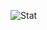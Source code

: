 ![Stat](https://github-readme-stats.vercel.app/api?username=Captaincheq&count_private=true&show_icons=true&theme=react&include_all_commits=yes)
